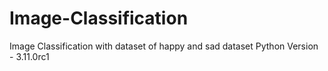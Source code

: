 # Image-Classification
Image Classification with dataset of happy and sad dataset 
Python Version - 3.11.0rc1
